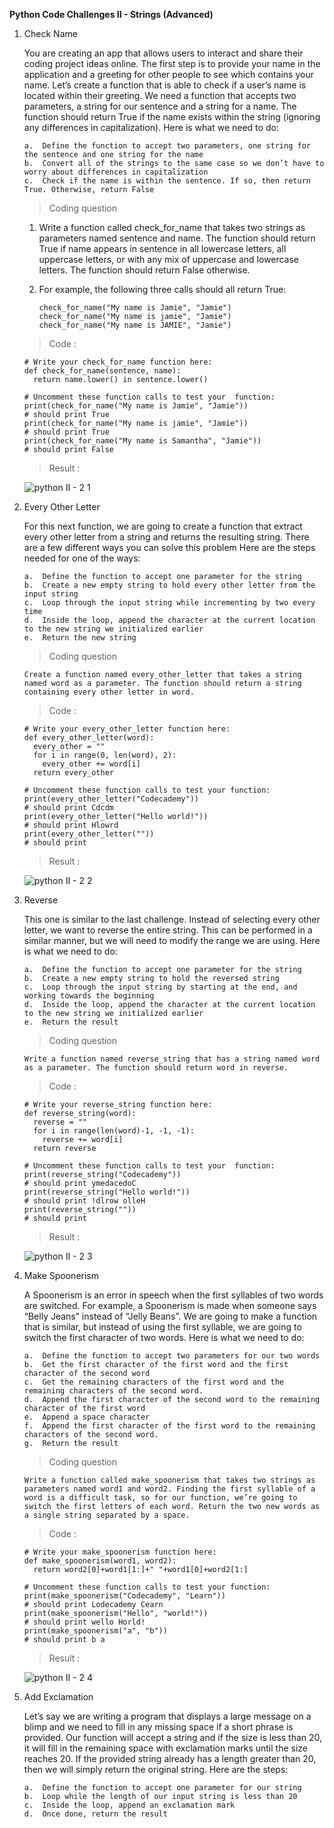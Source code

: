 **Python Code Challenges II - Strings (Advanced)**

1.  Check Name

    You are creating an app that allows users to interact and share their coding project ideas online. The first step is to provide your name in the application and a greeting for other people to see which contains your name. Let’s create a function that is able to check if a user’s name is located within their greeting. We need a function that accepts two parameters, a string for our sentence and a string for a name. The function should return True if the name exists within the string (ignoring any differences in capitalization). Here is what we need to do:

        a.  Define the function to accept two parameters, one string for the sentence and one string for the name
        b.  Convert all of the strings to the same case so we don’t have to worry about differences in capitalization
        c.  Check if the name is within the sentence. If so, then return True. Otherwise, return False

    >   Coding question

    1.  Write a function called check_for_name that takes two strings as parameters named sentence and name. The function should return True if name appears in sentence in all lowercase letters, all uppercase letters, or with any mix of uppercase and lowercase letters. The function should return False otherwise.

    2.  For example, the following three calls should all return True:
      
            check_for_name("My name is Jamie", "Jamie")
            check_for_name("My name is jamie", "Jamie")
            check_for_name("My name is JAMIE", "Jamie")

    >   Code    :

        # Write your check_for_name function here:
        def check_for_name(sentence, name):
          return name.lower() in sentence.lower()

        # Uncomment these function calls to test your  function:
        print(check_for_name("My name is Jamie", "Jamie"))
        # should print True
        print(check_for_name("My name is jamie", "Jamie"))
        # should print True
        print(check_for_name("My name is Samantha", "Jamie"))
        # should print False

    >   Result  :

    ![python II - 2 1](https://user-images.githubusercontent.com/74751990/202047790-a267fe21-2e0c-4b98-959e-a74a80110647.jpg)

2.  Every Other Letter

    For this next function, we are going to create a function that extract every other letter from a string and returns the resulting string. There are a few different ways you can solve this problem Here are the steps needed for one of the ways:

        a.  Define the function to accept one parameter for the string
        b.  Create a new empty string to hold every other letter from the input string
        c.  Loop through the input string while incrementing by two every time
        d.  Inside the loop, append the character at the current location to the new string we initialized earlier
        e.  Return the new string

    >   Coding question

        Create a function named every_other_letter that takes a string named word as a parameter. The function should return a string containing every other letter in word.

    >   Code    :

        # Write your every_other_letter function here:
        def every_other_letter(word):
          every_other = ""
          for i in range(0, len(word), 2):
            every_other += word[i]
          return every_other

        # Uncomment these function calls to test your function:
        print(every_other_letter("Codecademy"))
        # should print Cdcdm
        print(every_other_letter("Hello world!"))
        # should print Hlowrd
        print(every_other_letter(""))
        # should print 

    >   Result  :
    
    ![python II - 2 2](https://user-images.githubusercontent.com/74751990/202048434-b2f338e9-b764-469b-a24b-eae694e67d90.jpg)

3.  Reverse

    This one is similar to the last challenge. Instead of selecting every other letter, we want to reverse the entire string. This can be performed in a similar manner, but we will need to modify the range we are using. Here is what we need to do:

        a.  Define the function to accept one parameter for the string
        b.  Create a new empty string to hold the reversed string
        c.  Loop through the input string by starting at the end, and working towards the beginning
        d.  Inside the loop, append the character at the current location to the new string we initialized earlier
        e.  Return the result

    >   Coding question

        Write a function named reverse_string that has a string named word as a parameter. The function should return word in reverse.

    >   Code    :

        # Write your reverse_string function here:
        def reverse_string(word):
          reverse = ""
          for i in range(len(word)-1, -1, -1):
            reverse += word[i]
          return reverse

        # Uncomment these function calls to test your  function:
        print(reverse_string("Codecademy"))
        # should print ymedacedoC
        print(reverse_string("Hello world!"))
        # should print !dlrow olleH
        print(reverse_string(""))
        # should print

    >   Result  :

    ![python II - 2 3](https://user-images.githubusercontent.com/74751990/202478617-e971d98f-9c34-4b95-9c27-ba51d03a313f.jpg)

4.  Make Spoonerism

    A Spoonerism is an error in speech when the first syllables of two words are switched. For example, a Spoonerism is made when someone says “Belly Jeans” instead of “Jelly Beans”. We are going to make a function that is similar, but instead of using the first syllable, we are going to switch the first character of two words. Here is what we need to do:

        a.  Define the function to accept two parameters for our two words
        b.  Get the first character of the first word and the first character of the second word
        c.  Get the remaining characters of the first word and the remaining characters of the second word.
        d.  Append the first character of the second word to the remaining character of the first word
        e.  Append a space character
        f.  Append the first character of the first word to the remaining characters of the second word.
        g.  Return the result

    >   Coding question

        Write a function called make_spoonerism that takes two strings as parameters named word1 and word2. Finding the first syllable of a word is a difficult task, so for our function, we’re going to switch the first letters of each word. Return the two new words as a single string separated by a space.

    >   Code    :

        # Write your make_spoonerism function here:
        def make_spoonerism(word1, word2):
          return word2[0]+word1[1:]+" "+word1[0]+word2[1:]

        # Uncomment these function calls to test your function:
        print(make_spoonerism("Codecademy", "Learn"))
        # should print Lodecademy Cearn
        print(make_spoonerism("Hello", "world!"))
        # should print wello Horld!
        print(make_spoonerism("a", "b"))
        # should print b a

    >   Result  :

    ![python II - 2 4](https://user-images.githubusercontent.com/74751990/202726660-80622bab-6024-4cf5-a0ff-968e9707774c.jpg)

5.  Add Exclamation

    Let’s say we are writing a program that displays a large message on a blimp and we need to fill in any missing space if a short phrase is provided. Our function will accept a string and if the size is less than 20, it will fill in the remaining space with exclamation marks until the size reaches 20. If the provided string already has a length greater than 20, then we will simply return the original string. Here are the steps:

        a.  Define the function to accept one parameter for our string
        b.  Loop while the length of our input string is less than 20
        c.  Inside the loop, append an exclamation mark
        d.  Once done, return the result

